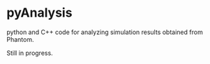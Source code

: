 # pyAnalysis
python and C++ code for analyzing simulation results obtained from Phantom.

Still in progress.
